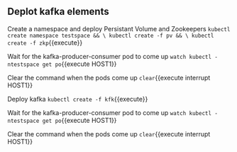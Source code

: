 ## Deplot kafka elements


Create a namespace and deploy Persistant Volume and Zookeepers
`kubectl create namespace testspace && \
 kubectl create -f pv && \
 kubectl create -f zkp`{{execute}}

Wait for the kafka-producer-consumer pod to come up
`watch kubectl -ntestspace get po`{{execute HOST1}}

Clear the command when the pods come up
`clear`{{execute interrupt HOST1}}

Deploy kafka
`kubectl create -f kfk`{{execute}}

Wait for the kafka-producer-consumer pod to come up
`watch kubectl -ntestspace get po`{{execute HOST1}}

Clear the command when the pods come up
`clear`{{execute interrupt HOST1}}

